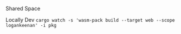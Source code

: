 Shared Space

Locally Dev
`cargo watch -s 'wasm-pack build --target web --scope logankeenan' -i pkg` 
